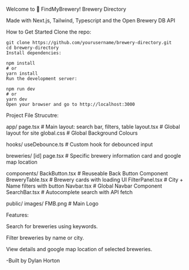 Welcome to 🍺 FindMyBrewery! Brewery Directory

Made with Next.js, Tailwind, Typescript and the Open Brewery DB API

How to Get Started
Clone the repo:

    git clone https://github.com/yourusername/brewery-directory.git
    cd brewery-directory
    Install dependencies:

    npm install
    # or
    yarn install
    Run the development server:

    npm run dev
    # or
    yarn dev
    Open your browser and go to http://localhost:3000



Project File Strucutre: 

app/
    page.tsx          # Main layout: search bar, filters, table
    layout.tsx        # Global layout for site
    global.css        # Global Background Colours
  
  hooks/
      useDebounce.ts  # Custom hook for debounced input
  
  breweries/
        [id]
            page.tsx  # Specific brewery information card and google map location
  
  components/
    BackButton.tsx    # Reuseable Back Button Component
    BreweryTable.tsx  # Brewery cards with loading UI
    FilterPanel.tsx   # City + Name filters with button
    Navbar.tsx        # Global Navbar Component
    SearchBar.tsx     # Autocomplete search with API fetch
  
  public/
    images/
        FMB.png         # Main Logo

Features:

Search for breweries using keywords.

Filter breweries by name or city.

View details and google map location of selected breweries.

-Built by Dylan Horton